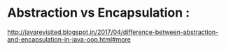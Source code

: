 # Abstraction vs Encapsulation :
http://javarevisited.blogspot.in/2017/04/difference-between-abstraction-and-encapsulation-in-java-oop.html#more 
